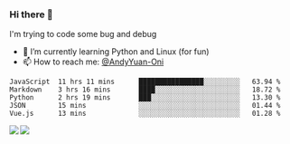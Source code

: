 ### Hi there 👋

I'm trying to code some bug and debug

- 🌱 I’m currently learning Python and Linux (for fun)
- 📫 How to reach me: [@AndyYuan-Oni](https://github.com/AndyYuan-Oni)


<!--START_SECTION:waka-->
```text
JavaScript  11 hrs 11 mins      ████████████████░░░░░░░░░   63.94 % 
Markdown    3 hrs 16 mins       ████░░░░░░░░░░░░░░░░░░░░░   18.72 % 
Python      2 hrs 19 mins       ███░░░░░░░░░░░░░░░░░░░░░░   13.30 % 
JSON        15 mins             ░░░░░░░░░░░░░░░░░░░░░░░░░   01.44 % 
Vue.js      13 mins             ░░░░░░░░░░░░░░░░░░░░░░░░░   01.28 %
```
<!--END_SECTION:waka-->

  <!--**AndyYuan-Oni/AndyYuan-Oni** is a ✨ _special_ ✨ repository because its `README.md` (this file) appears on your GitHub profile.-->
<!--[![Top Langs](https://github-readme-stats.vercel.app/api/top-langs/?username=AndyYUan-Oni&layout=compact)](https://github.com/AndyYUan-Oni/github-readme-stats)-->
<a href="https://github.com/AndyYUan-Oni/github-readme-stats">
  <img align="left" src="https://github-readme-stats.vercel.app/api?username=AndyYUan-Oni&hide=stars" />
</a>
<a href="https://github.com/AndyYUan-Oni/github-readme-stats">
  <img align="left" src="https://github-readme-stats.vercel.app/api/top-langs/?username=AndyYUan-Oni&layout=compact" />
</a>

